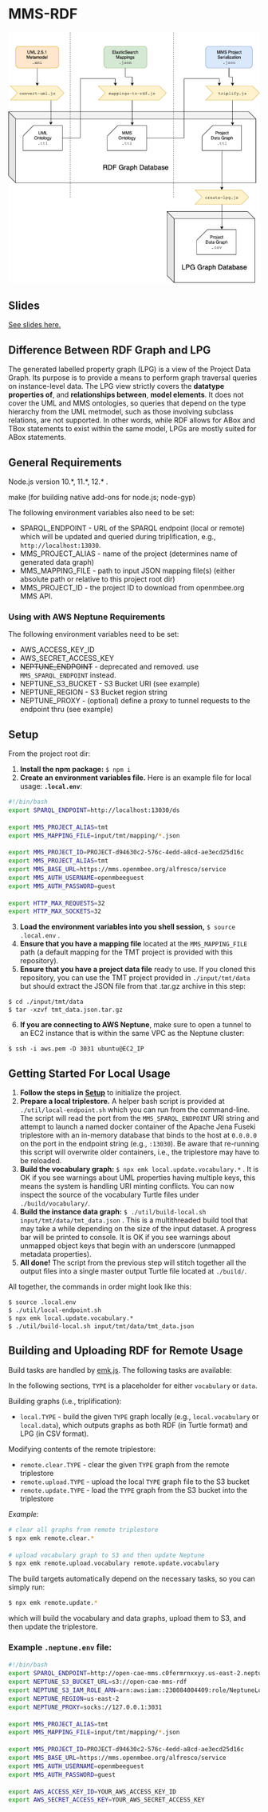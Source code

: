 # MMS-RDF

![Prototype Architecture](docs/mms-rdf-flowchart.png)

## Slides

[See slides here.](docs/MMS%20in%20RDF.pdf)

## Difference Between RDF Graph and LPG
The generated labelled property graph (LPG) is a view of the Project Data Graph. Its purpose is to provide a means to perform graph traversal queries on instance-level data. The LPG view strictly covers the **datatype properties of**, and **relationships between**, **model elements**. It does not cover the UML and MMS ontologies, so queries that depend on the type hierarchy from the UML metmodel, such as those involving subclass relations, are not supported. In other words, while RDF allows for ABox and TBox statements to exist within the same model, LPGs are mostly suited for ABox statements.

## General Requirements

Node.js version 10.\*, 11.\*, 12.\* .

make (for building native add-ons for node.js; node-gyp)


The following environment variables also need to be set:

 - SPARQL_ENDPOINT - URL of the SPARQL endpoint (local or remote) which will be updated and queried during triplification, e.g., `http://localhost:13030`.
 - MMS_PROJECT_ALIAS - name of the project (determines name of generated data graph)
 - MMS_MAPPING_FILE - path to input JSON mapping file(s) (either absolute path or relative to this project root dir)
 - MMS_PROJECT_ID - the project ID to download from openmbee.org MMS API.


### Using with AWS Neptune Requirements

The following environment variables need to be set:
 - AWS_ACCESS_KEY_ID
 - AWS_SECRET_ACCESS_KEY
 - ~~NEPTUNE_ENDPOINT~~ - deprecated and removed. use `MMS_SPARQL_ENDPOINT` instead.
 - NEPTUNE_S3_BUCKET - S3 Bucket URI (see example)
 - NEPTUNE_REGION - S3 Bucket region string
 - NEPTUNE_PROXY - (optional) define a proxy to tunnel requests to the endpoint thru (see example)


## Setup
From the project root dir:
1. **Install the npm package:** `$ npm i`
2. **Create an environment variables file.** Here is an example file for local usage:
  **`.local.env`**:
  ```bash
  #!/bin/bash
  export SPARQL_ENDPOINT=http://localhost:13030/ds
  
  export MMS_PROJECT_ALIAS=tmt
  export MMS_MAPPING_FILE=input/tmt/mapping/*.json

  export MMS_PROJECT_ID=PROJECT-d94630c2-576c-4edd-a8cd-ae3ecd25d16c
  export MMS_PROJECT_ALIAS=tmt
  export MMS_BASE_URL=https://mms.openmbee.org/alfresco/service
  export MMS_AUTH_USERNAME=openmbeeguest
  export MMS_AUTH_PASSWORD=guest
  
  export HTTP_MAX_REQUESTS=32
  export HTTP_MAX_SOCKETS=32
  ```
3. **Load the environment variables into you shell session,** `$ source .local.env` .
4. **Ensure that you have a mapping file** located at the `MMS_MAPPING_FILE` path (a default mapping for the TMT project is provided with this repository).
5. **Ensure that you have a project data file** ready to use. If you cloned this repository, you can use the TMT project provided in `./input/tmt/data` but should extract the JSON file from that .tar.gz archive in this step:
  ```console
  $ cd ./input/tmt/data
  $ tar -xzvf tmt_data.json.tar.gz
  ```
6. **If you are connecting to AWS Neptune**, make sure to open a tunnel to an EC2 instance that is within the same VPC as the Neptune cluster:
  ```console
  $ ssh -i aws.pem -D 3031 ubuntu@EC2_IP
  ```


## Getting Started For Local Usage

1. **Follow the steps in [Setup](#setup)** to initialize the project.
2. **Prepare a local triplestore.** A helper bash script is provided at `./util/local-endpoint.sh` which you can run from the command-line. The script will read the port from the `MMS_SPARQL_ENDPOINT` URI string and attempt to launch a named docker container of the Apache Jena Fuseki triplestore with an in-memory database that binds to the host at `0.0.0.0` on the port in the endpoint string (e.g., `:13030`). Be aware that re-running this script will overwrite older containers, i.e., the triplestore may have to be reloaded.
3. **Build the vocabulary graph:** `$ npx emk local.update.vocabulary.*` . It is OK if you see warnings about UML properties having multiple keys, this means the system is handling URI minting conflicts. You can now inspect the source of the vocabulary Turtle files under `./build/vocabulary/`.
4. **Build the instance data graph:** `$ ./util/build-local.sh input/tmt/data/tmt_data.json` . This is a multithreaded build tool that may take a while depending on the size of the input dataset. A progress bar will be printed to console. It is OK if you see warnings about unmapped object keys that begin with an underscore (unmapped metadata properties).
5. **All done!** The script from the previous step will stitch together all the output files into a single master output Turtle file located at `./build/`.

All together, the commands in order might look like this:
```console
$ source .local.env
$ ./util/local-endpoint.sh
$ npx emk local.update.vocabulary.*
$ ./util/build-local.sh input/tmt/data/tmt_data.json
```


## Building and Uploading RDF for Remote Usage

Build tasks are handled by [emk.js](https://github.com/blake-regalia/emk.js). The following tasks are available:

In the following sections, `TYPE` is a placeholder for either `vocabulary` or `data`.

Building graphs (i.e., triplification):
 - `local.TYPE` - build the given `TYPE` graph locally (e.g., `local.vocabulary` or `local.data`), which outputs graphs as both RDF (in Turtle format) and LPG (in CSV format).

Modifying contents of the remote triplestore:
 - `remote.clear.TYPE` - clear the given `TYPE` graph from the remote triplestore
 - `remote.upload.TYPE` - upload the local `TYPE` graph file to the S3 bucket
 - `remote.update.TYPE` - load the `TYPE` graph from the S3 bucket into the triplestore

*Example:*
```bash
# clear all graphs from remote triplestore
$ npx emk remote.clear.*

# upload vocabulary graph to S3 and then update Neptune
$ npx emk remote.upload.vocabulary remote.update.vocabulary
``` 

The build targets automatically depend on the necessary tasks, so you can simply run:
```bash
$ npx emk remote.update.*
```
which will build the vocabulary and data graphs, upload them to S3, and then update the triplestore.


### Example `.neptune.env` file:

```bash
#!/bin/bash
export SPARQL_ENDPOINT=http://open-cae-mms.c0fermrnxxyy.us-east-2.neptune.amazonaws.com:8182
export NEPTUNE_S3_BUCKET_URL=s3://open-cae-mms-rdf
export NEPTUNE_S3_IAM_ROLE_ARN=arn:aws:iam::230084004409:role/NeptuneLoadFromS3
export NEPTUNE_REGION=us-east-2
export NEPTUNE_PROXY=socks://127.0.0.1:3031

export MMS_PROJECT_ALIAS=tmt
export MMS_MAPPING_FILE=input/tmt/mapping/*.json

export MMS_PROJECT_ID=PROJECT-d94630c2-576c-4edd-a8cd-ae3ecd25d16c
export MMS_BASE_URL=https://mms.openmbee.org/alfresco/service
export MMS_AUTH_USERNAME=openmbeeguest
export MMS_AUTH_PASSWORD=guest

export AWS_ACCESS_KEY_ID=YOUR_AWS_ACCESS_KEY_ID
export AWS_SECRET_ACCESS_KEY=YOUR_AWS_SECRET_ACCESS_KEY
```